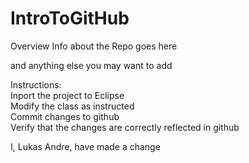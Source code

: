 # IntroToGitHub

Overview Info about the Repo goes here

and anything else you may want to add

Instructions:<br>
Inport the project to Eclipse<br>
Modify the class as instructed<br>
Commit changes to github<br>
Verify that the changes are correctly reflected in github<br>

I, Lukas Andre, have made a change